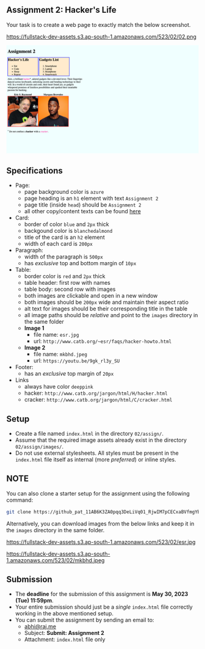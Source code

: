 ## Assignment 2: Hacker's Life

Your task is to create a web page to exactly match the below screenshot.

https://fullstack-dev-assets.s3.ap-south-1.amazonaws.com/523/02/02.png

![](./images/02.png)

## Specifications
* Page:
  - page background color is `azure`
  - page heading is an `h1` element with text `Assignment 2`
  - page title (inside `head`) should be `Assignment 2`
  - all other copy/content texts can be found [here](./02.txt)
* Card:
  - border of color `blue` and `2px` thick
  - backgound color is `blanchedalmond`
  - title of the card is an `h2` element
  - width of each card is `200px`
* Paragraph:
  - width of the paragraph is `500px`
  - has _exclusive_ top and bottom margin of `10px`
* Table:
  - border color is `red` and `2px` thick
  - table header: first row with names
  - table body: second row with images
  - both images are clickable and open in a new window
  - both images should be `200px` wide and maintain their aspect ratio
  - alt text for images should be their corresponding title in the table
  - all image paths should be *relative* and point to the `images` directory in the same folder
  - **Image 1**
    - file name: `esr.jpg`
    - url: `http://www.catb.org/~esr/faqs/hacker-howto.html`
  - **Image 2**
    - file name: `mkbhd.jpeg`
    - url: `https://youtu.be/9gk_rl3y_SU`
* Footer:
  - has an _exclusive_ top margin of `20px`
* Links
  - always have color `deeppink`
  - hacker: `http://www.catb.org/jargon/html/H/hacker.html`
  - cracker: `http://www.catb.org/jargon/html/C/cracker.html`

## Setup
* Create a file named `index.html` in the directory `02/assign/`.
* Assume that the required image assets already exist in the directory `02/assign/images/`.
* Do not use external stylesheets. All styles must be present in the `index.html` file itself as internal (more _preferred_) or inline styles.

## NOTE
You can also clone a starter setup for the assignment using the following command:

```bash
git clone https://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@github.com/baadal-dev/fullstack-523-assign-02.git
```

Alternatively, you can download images from the below links and keep it in the `images` directory in the same folder.

https://fullstack-dev-assets.s3.ap-south-1.amazonaws.com/523/02/esr.jpg

https://fullstack-dev-assets.s3.ap-south-1.amazonaws.com/523/02/mkbhd.jpeg

## Submission
* The **deadline** for the submission of this assignment is **May 30, 2023 (Tue) 11:59pm**.
* Your entire submission should just be a *single* `index.html` file correctly working in the above mentioned setup.
* You can submit the assignment by sending an email to:
  - [abhi@raj.me](mailto:abhi@raj.me)
  - Subject: **Submit: Assignment 2**
  - Attachment: `index.html` file only
